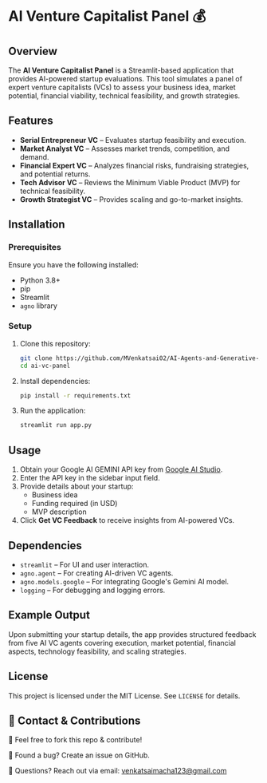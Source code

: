 # AI Venture Capitalist Panel 💰

## Overview
The **AI Venture Capitalist Panel** is a Streamlit-based application that provides AI-powered startup evaluations. This tool simulates a panel of expert venture capitalists (VCs) to assess your business idea, market potential, financial viability, technical feasibility, and growth strategies.

## Features
- **Serial Entrepreneur VC** – Evaluates startup feasibility and execution.
- **Market Analyst VC** – Assesses market trends, competition, and demand.
- **Financial Expert VC** – Analyzes financial risks, fundraising strategies, and potential returns.
- **Tech Advisor VC** – Reviews the Minimum Viable Product (MVP) for technical feasibility.
- **Growth Strategist VC** – Provides scaling and go-to-market insights.

## Installation
### Prerequisites
Ensure you have the following installed:
- Python 3.8+
- pip
- Streamlit
- `agno` library

### Setup
1. Clone this repository:
   ```sh
   git clone https://github.com/MVenkatsai02/AI-Agents-and-Generative-AI-Models/tree/main/Agents/Venture%20Capitalist%20Panel
   cd ai-vc-panel
   ```
2. Install dependencies:
   ```sh
   pip install -r requirements.txt
   ```
3. Run the application:
   ```sh
   streamlit run app.py
   ```

## Usage
1. Obtain your Google AI GEMINI API key from [Google AI Studio](https://aistudio.google.com/app/apikey).
2. Enter the API key in the sidebar input field.
3. Provide details about your startup:
   - Business idea
   - Funding required (in USD)
   - MVP description
4. Click **Get VC Feedback** to receive insights from AI-powered VCs.

## Dependencies
- `streamlit` – For UI and user interaction.
- `agno.agent` – For creating AI-driven VC agents.
- `agno.models.google` – For integrating Google's Gemini AI model.
- `logging` – For debugging and logging errors.

## Example Output
Upon submitting your startup details, the app provides structured feedback from five AI VC agents covering execution, market potential, financial aspects, technology feasibility, and scaling strategies.

## License
This project is licensed under the MIT License. See `LICENSE` for details.

## 📩 Contact & Contributions

🔹 Feel free to fork this repo & contribute!

🔹 Found a bug? Create an issue on GitHub.

🔹 Questions? Reach out via email: venkatsaimacha123@gmail.com

